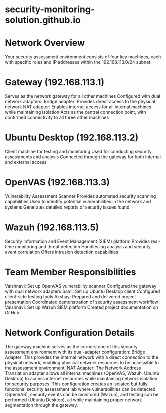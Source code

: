# security-monitoring-solution.github.io
# Network Overview
Your security assessment environment consists of four key machines, each with specific roles and IP addresses within the 192.168.113.0/24 subnet:
# Gateway (192.168.113.1)
Serves as the network gateway for all other machines
Configured with dual network adapters:
Bridge adapter: Provides direct access to the physical network
NAT adapter: Enables internet access for all internal machines while maintaining isolation
Acts as the central connection point, with confirmed connectivity to all three other machines
# Ubuntu Desktop (192.168.113.2)
Client machine for testing and monitoring
Used for conducting security assessments and analysis
Connected through the gateway for both internal and external access
# OpenVAS (192.168.113.3)
Vulnerability Assessment Scanner
Provides automated security scanning capabilities
Used to identify potential vulnerabilities in the network and systems
Generates detailed reports of security issues found
# Wazuh (192.168.113.5)
Security Information and Event Management (SIEM) platform
Provides real-time monitoring and threat detection
Handles log analysis and security event correlation
Offers intrusion detection capabilities
# Team Member Responsibilities
Vaishnavi:
Set up OpenVAS vulnerability scanner
Configured the gateway with dual network adapters
Sami:
Set up Ubuntu Desktop client
Configured client-side testing tools
Akshay:
Prepared and delivered project presentation
Coordinated demonstration of security assessment workflow
Vaishnavi:
Set up Wazuh SIEM platform
Created project documentation on GitHub
# Network Configuration Details
The gateway machine serves as the cornerstone of this security assessment environment with its dual-adapter configuration:
Bridge Adapter: This provides the internal network with a direct connection to the physical network, enabling physical network resources to be accessible to the assessment environment.
NAT Adapter: The Network Address Translation adapter allows all internal machines (OpenVAS, Wazuh, Ubuntu Desktop) to access internet resources while maintaining network isolation for security purposes.
This configuration creates an isolated but fully functional security assessment lab where vulnerabilities can be detected (OpenVAS), security events can be monitored (Wazuh), and testing can be performed (Ubuntu Desktop), all while maintaining proper network segmentation through the gateway.
